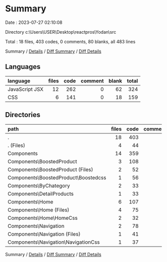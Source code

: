 # Summary

Date : 2023-07-27 02:10:08

Directory c:\\Users\\USER\\Desktop\\reactpros\\Yodan\\src

Total : 18 files,  403 codes, 0 comments, 80 blanks, all 483 lines

Summary / [Details](details.md) / [Diff Summary](diff.md) / [Diff Details](diff-details.md)

## Languages
| language | files | code | comment | blank | total |
| :--- | ---: | ---: | ---: | ---: | ---: |
| JavaScript JSX | 12 | 262 | 0 | 62 | 324 |
| CSS | 6 | 141 | 0 | 18 | 159 |

## Directories
| path | files | code | comment | blank | total |
| :--- | ---: | ---: | ---: | ---: | ---: |
| . | 18 | 403 | 0 | 80 | 483 |
| . (Files) | 4 | 44 | 0 | 11 | 55 |
| Components | 14 | 359 | 0 | 69 | 428 |
| Components\\BoostedProduct | 3 | 108 | 0 | 22 | 130 |
| Components\\BoostedProduct (Files) | 2 | 52 | 0 | 11 | 63 |
| Components\\BoostedProduct\\Boostedcss | 1 | 56 | 0 | 11 | 67 |
| Components\\ByChategory | 2 | 33 | 0 | 9 | 42 |
| Components\\DetailProducts | 1 | 33 | 0 | 12 | 45 |
| Components\\Home | 6 | 107 | 0 | 20 | 127 |
| Components\\Home (Files) | 4 | 75 | 0 | 16 | 91 |
| Components\\Home\\HomeCss | 2 | 32 | 0 | 4 | 36 |
| Components\\Navigation | 2 | 78 | 0 | 6 | 84 |
| Components\\Navigation (Files) | 1 | 41 | 0 | 4 | 45 |
| Components\\Navigation\\NavigationCss | 1 | 37 | 0 | 2 | 39 |

Summary / [Details](details.md) / [Diff Summary](diff.md) / [Diff Details](diff-details.md)
